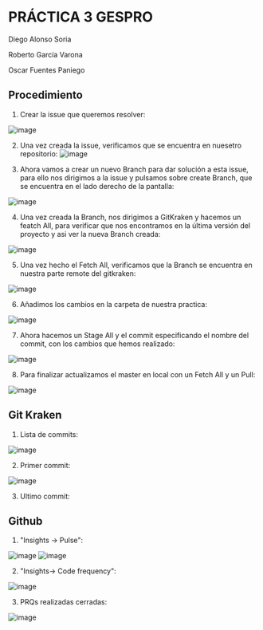 # PRÁCTICA 3 GESPRO

Diego Alonso Soria

Roberto García Varona

Oscar Fuentes Paniego

## Procedimiento

1. Crear la issue que queremos resolver:

![image](https://github.com/user-attachments/assets/dbe3af56-94c0-4ac5-a263-d977958504f5)

2. Una vez creada la issue, verificamos que se encuentra en nuesetro repositorio:
![image](https://github.com/user-attachments/assets/e727b0de-3127-422a-807b-3fdcf22fa87f)

3. Ahora vamos a crear un nuevo Branch para dar solución a esta issue, para ello nos dirigimos a la issue y pulsamos sobre create Branch, que se encuentra en el lado derecho de la pantalla:

![image](https://github.com/user-attachments/assets/47d02a39-13f6-428e-a0b2-f508b4bdfdfa)

4. Una vez creada la Branch, nos dirigimos a GitKraken y hacemos un featch All, para verificar que nos encontramos en la última versión del proyecto y asi ver la nueva Branch creada:

![image](https://github.com/user-attachments/assets/f5adaeb8-5ad0-43ce-97a6-3e0d92d34843)

5. Una vez hecho el Fetch All, verificamos que la Branch se encuentra en nuestra parte remote del gitkraken:

![image](https://github.com/user-attachments/assets/877d46d8-c1d6-4b50-8c8e-503f947ddd9f)

6. Añadimos los cambios en la carpeta de nuestra practica:

![image](https://github.com/user-attachments/assets/65cd78ae-7f21-4286-83d0-69f9fb29dd98)

7. Ahora hacemos un Stage All y el commit especificando el nombre del commit, con los cambios que hemos realizado:

![image](https://github.com/user-attachments/assets/69074437-152b-44c8-ac51-14e2d2c73951)

8. Para finalizar actualizamos el master en local con un Fetch All y un Pull:

![image](https://github.com/user-attachments/assets/9c5b1399-e81c-473d-a727-36efe26a5cba)


## Git Kraken

1. Lista de commits:

![image](https://github.com/user-attachments/assets/a4320d1d-28ac-44ef-a29d-5032a460b4c7)

2. Primer commit:

![image](https://github.com/user-attachments/assets/55cbf5f5-be03-4b91-b3e5-223a4f32710b)

3. Ultimo commit:




## Github

1. "Insights → Pulse":

![image](https://github.com/user-attachments/assets/20f96400-034e-48bd-8016-1c3d57a114a9)
![image](https://github.com/user-attachments/assets/5c9f1dc7-20a7-44d4-9b7f-0cafd3665198)

2. "Insights→ Code frequency":

![image](https://github.com/user-attachments/assets/f5a6602e-6389-4726-b3be-3a759a2e7882)

3. PRQs realizadas cerradas:

![image](https://github.com/user-attachments/assets/c7dc607f-1670-450c-a4fa-14dcd6380a30)
